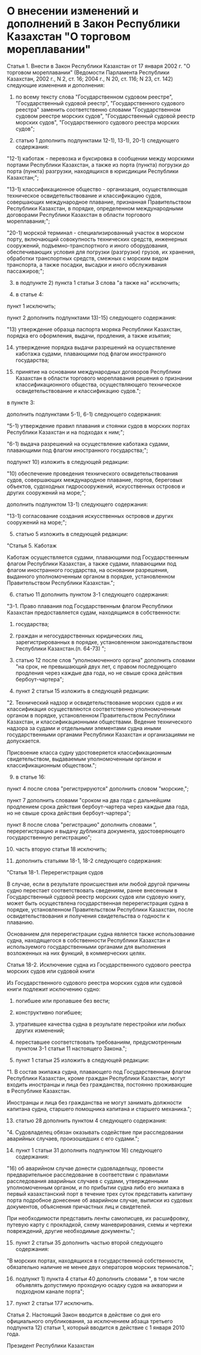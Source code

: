 # О внесении изменений и дополнений в Закон Республики Казахстан "О торговом мореплавании"

Статья 1. Внести в Закон Республики Казахстан от 17 января 2002 г. "О торговом мореплавании" (Ведомости Парламента Республики Казахстан, 2002 г., N 2, ст. 16; 2004 г., N 20, ст. 116; N 23, ст. 142) следующие изменения и дополнения:

1) по всему тексту слова "Государственном судовом реестре", "Государственный судовой реестр", "Государственного судового реестра" заменить соответственно словами "Государственном судовом реестре морских судов", "Государственный судовой реестр морских судов", "Государственного судового реестра морских судов";

2) статью 1 дополнить подпунктами 12-1), 13-1), 20-1) следующего содержания:

"12-1) каботаж - перевозка и буксировка в сообщении между морскими портами Республики Казахстан, а также из порта (пункта) погрузки до порта (пункта) разгрузки, находящихся в юрисдикции Республики Казахстан;";

"13-1) классификационное общество - организация, осуществляющая техническое освидетельствование и классификацию судов, совершающих международное плавание, признанная Правительством Республики Казахстан, в порядке, определенном международными договорами Республики Казахстан в области торгового мореплавания;";

"20-1) морской терминал - специализированный участок в морском порту, включающий совокупность технических средств, инженерных сооружений, подъемно-транспортного и иного оборудования, обеспечивающих условия для погрузки (разгрузки) грузов, их хранения, обработки транспортных средств, смежных с морским видом транспорта, а также посадки, высадки и иного обслуживания пассажиров;";

3) в подпункте 2) пункта 1 статьи 3 слова "а также на" исключить;

4) в статье 4:

пункт 1 исключить;

пункт 2 дополнить подпунктами 13)-15) следующего содержания:

"13) утверждение образца паспорта моряка Республики Казахстан, порядка его оформления, выдачи, продления, а также изъятия;

14) утверждение порядка выдачи разрешений на осуществление каботажа судами, плавающими под флагом иностранного государства;

15) принятие на основании международных договоров Республики Казахстан в области торгового мореплавания решения о признании классификационного общества, осуществляющего техническое освидетельствование и классификацию судов.";

в пункте 3:

дополнить подпунктами 5-1), 6-1) следующего содержания:

"5-1) утверждение правил плавания и стоянки судов в морских портах Республики Казахстан и на подходах к ним;";

"6-1) выдача разрешений на осуществление каботажа судами, плавающими под флагом иностранного государства;";

подпункт 10) изложить в следующей редакции:

"10) обеспечение проведения технического освидетельствования судов, совершающих международное плавание, портов, береговых объектов, судоходных гидросооружений, искусственных островов и других сооружений на море;";

дополнить подпунктом 13-1) следующего содержания:

"13-1) согласование создания искусственных островов и других сооружений на море;";

5) статью 5 изложить в следующей редакции:

"Статья 5. Каботаж

Каботаж осуществляется судами, плавающими под Государственным флагом Республики Казахстан, а также судами, плавающими под флагом иностранного государства, на основании разрешения, выданного уполномоченным органом в порядке, установленном Правительством Республики Казахстан.";

6) статью 11 дополнить пунктом 3-1 следующего содержания:

"3-1. Право плавания под Государственным флагом Республики Казахстан предоставляется судам, находящимся в собственности:

1) государства;

2) граждан и негосударственных юридических лиц, зарегистрированных в порядке, установленном законодательством Республики Казахстан.(п. 64-73) ";

7) статью 12 после слов "уполномоченного органа" дополнить словами "на срок, не превышающий двух лет, с правом последующего продления через каждые два года, но не свыше срока действия бербоут-чартера";

8) пункт 2 статьи 15 изложить в следующей редакции:

"2. Технический надзор и освидетельствование морских судов и их классификация осуществляются соответственно уполномоченным органом в порядке, установленном Правительством Республики Казахстан, и классификационными обществами. Ведение технического надзора за судами и отдельными элементами судна иными государственными органами Республики Казахстан и организациями не допускается.

Присвоение класса судну удостоверяется классификационным свидетельством, выдаваемым уполномоченным органом и классификационным обществом.";

9) в статье 16:

пункт 4 после слова "регистрируются" дополнить словом "морские,";

пункт 7 дополнить словами "сроком на два года с дальнейшим продлением срока действия бербоут-чартера через каждые два года, но не свыше срока действия бербоут-чартера";

пункт 8 после слова "регистрацию" дополнить словами ", перерегистрацию и выдачу дубликата документа, удостоверяющего государственную регистрацию";

10) часть вторую статьи 18 исключить;

11) дополнить статьями 18-1, 18-2 следующего содержания:

"Статья 18-1. Перерегистрация судов

В случае, если в результате происшествия или любой другой причины судно перестает соответствовать сведениям, ранее внесенным в Государственный судовой реестр морских судов или судовую книгу, может быть осуществлена государственная перерегистрация судна в порядке, установленном Правительством Республики Казахстан, после освидетельствования и получения свидетельства о годности к плаванию.

Основанием для перерегистрации судна является также использование судна, находящегося в собственности Республики Казахстан и используемого государственными органами для выполнения возложенных на них функций, в коммерческих целях.

Статья 18-2. Исключение судна из Государственного судового реестра морских судов или судовой книги

Из Государственного судового реестра морских судов или судовой книги подлежит исключению судно:

1) погибшее или пропавшее без вести;

2) конструктивно погибшее;

3) утратившее качества судна в результате перестройки или любых других изменений;

4) переставшее соответствовать требованиям, предусмотренным пунктом 3-1 статьи 11 настоящего Закона.";

12) пункт 1 статьи 25 изложить в следующей редакции:

"1. В состав экипажа судна, плавающего под Государственным флагом Республики Казахстан, кроме граждан Республики Казахстан, могут входить иностранцы и лица без гражданства, постоянно проживающие в Республике Казахстан.

Иностранцы и лица без гражданства не могут занимать должности капитана судна, старшего помощника капитана и старшего механика.";

13) статью 28 дополнить пунктом 4 следующего содержания:

"4. Судовладелец обязан оказывать содействие при расследовании аварийных случаев, произошедших с его судами.";

14) пункт 1 статьи 31 дополнить подпунктом 16) следующего содержания:

"16) об аварийном случае донести судовладельцу, провести предварительное расследование в соответствии с правилами расследования аварийных случаев с судами, утвержденными уполномоченным органом, и по прибытии судна либо его экипажа в первый казахстанский порт в течение трех суток представить капитану порта подробное донесение об аварийном случае, выписки из судовых документов, объяснения причастных лиц и свидетелей.

При необходимости представить ленты самописцев, их расшифровку, путевую карту с прокладкой, схему маневрирования, схемы и чертежи повреждений, другие необходимые документы.";

15) пункт 2 статьи 35 дополнить частью второй следующего содержания:

"В морских портах, находящихся в государственной собственности, обязательно наличие не менее двух операторов морских терминалов.";

16) подпункт 1) пункта 4 статьи 40 дополнить словами ", в том числе объявлять допустимую проходную осадку судов на акватории и подходном канале порта";

17) пункт 2 статьи 177 исключить.

Статья 2. Настоящий Закон вводится в действие со дня его официального опубликования, за исключением абзаца третьего подпункта 12) статьи 1, который вводится в действие с 1 января 2010 года.

Президент Республики Казахстан

